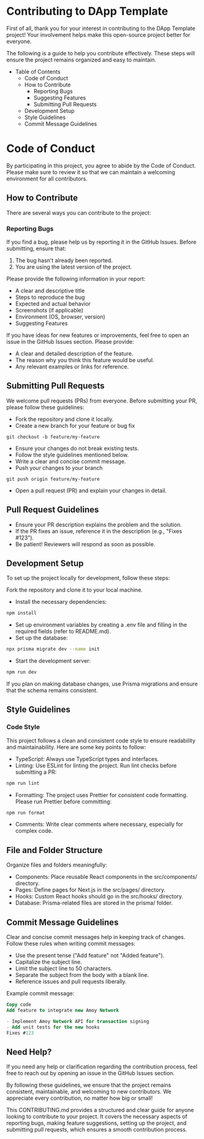 # Contributing to DApp Template
First of all, thank you for your interest in contributing to the DApp Template project! Your involvement helps make this open-source project better for everyone.

The following is a guide to help you contribute effectively. These steps will ensure the project remains organized and easy to maintain.

- Table of Contents
  - Code of Conduct
  - How to Contribute
    - Reporting Bugs
    - Suggesting Features
    - Submitting Pull Requests
  - Development Setup
  - Style Guidelines
  - Commit Message Guidelines
    
# Code of Conduct
By participating in this project, you agree to abide by the Code of Conduct. Please make sure to review it so that we can maintain a welcoming environment for all contributors.

## How to Contribute
There are several ways you can contribute to the project:

### Reporting Bugs
If you find a bug, please help us by reporting it in the GitHub Issues. Before submitting, ensure that:

  1. The bug hasn’t already been reported.
  2. You are using the latest version of the project.

Please provide the following information in your report:
- A clear and descriptive title
- Steps to reproduce the bug
- Expected and actual behavior
- Screenshots (if applicable)
- Environment (OS, browser, version)
- Suggesting Features
  
If you have ideas for new features or improvements, feel free to open an issue in the GitHub Issues section. Please provide:

- A clear and detailed description of the feature.
- The reason why you think this feature would be useful.
- Any relevant examples or links for reference.

## Submitting Pull Requests

We welcome pull requests (PRs) from everyone. Before submitting your PR, please follow these guidelines:

- Fork the repository and clone it locally.
- Create a new branch for your feature or bug fix
  
```SH
git checkout -b feature/my-feature
```

- Ensure your changes do not break existing tests.
- Follow the style guidelines mentioned below.
- Write a clear and concise commit message.
- Push your changes to your branch
```SH
git push origin feature/my-feature
```
- Open a pull request (PR) and explain your changes in detail.
  
## Pull Request Guidelines

- Ensure your PR description explains the problem and the solution.
- If the PR fixes an issue, reference it in the description (e.g., "Fixes #123").
- Be patient! Reviewers will respond as soon as possible.

## Development Setup
To set up the project locally for development, follow these steps:

Fork the repository and clone it to your local machine.
- Install the necessary dependencies:
```bash
npm install
```
- Set up environment variables by creating a .env file and filling in the required fields (refer to README.md).
- Set up the database:
```bash
npx prisma migrate dev --name init
```
- Start the development server:
```bash
npm run dev
```
If you plan on making database changes, use Prisma migrations and ensure that the schema remains consistent.

## Style Guidelines
### Code Style
This project follows a clean and consistent code style to ensure readability and maintainability. Here are some key points to follow:

- TypeScript: Always use TypeScript types and interfaces.
- Linting: Use ESLint for linting the project. Run lint checks before submitting a PR:
```bash
npm run lint
```
- Formatting: The project uses Prettier for consistent code formatting. Please run Prettier before committing:
```bash
npm run format
```
- Comments: Write clear comments where necessary, especially for complex code.
  
## File and Folder Structure
Organize files and folders meaningfully:

- Components: Place reusable React components in the src/components/ directory.
- Pages: Define pages for Next.js in the src/pages/ directory.
- Hooks: Custom React hooks should go in the src/hooks/ directory.
- Database: Prisma-related files are stored in the prisma/ folder.
  
## Commit Message Guidelines
Clear and concise commit messages help in keeping track of changes. Follow these rules when writing commit messages:

- Use the present tense ("Add feature" not "Added feature").
- Capitalize the subject line.
- Limit the subject line to 50 characters.
- Separate the subject from the body with a blank line.
- Reference issues and pull requests liberally.
  
Example commit message:

```sql
Copy code
Add feature to integrate new Amoy Network

- Implement Amoy Network API for transaction signing
- Add unit tests for the new hooks
Fixes #123
```

## Need Help?
If you need any help or clarification regarding the contribution process, feel free to reach out by opening an issue in the GitHub Issues section.

By following these guidelines, we ensure that the project remains consistent, maintainable, and welcoming to new contributors. We appreciate every contribution, no matter how big or small!

This CONTRIBUTING.md provides a structured and clear guide for anyone looking to contribute to your project. It covers the necessary aspects of reporting bugs, making feature suggestions, setting up the project, and submitting pull requests, which ensures a smooth contribution process.
